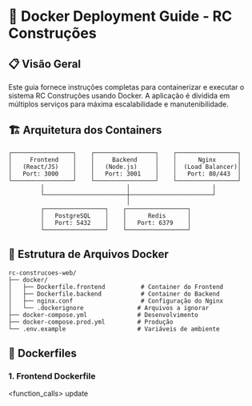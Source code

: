 # 🐳 Docker Deployment Guide - RC Construções

## 📋 Visão Geral

Este guia fornece instruções completas para containerizar e executar o sistema RC Construções usando Docker. A aplicação é dividida em múltiplos serviços para máxima escalabilidade e manutenibilidade.

## 🏗️ Arquitetura dos Containers

```
┌─────────────────┐    ┌─────────────────┐    ┌─────────────────┐
│     Frontend    │    │     Backend     │    │      Nginx      │
│   (React/JS)    │    │   (Node.js)     │    │  (Load Balancer)│
│   Port: 3000    │    │   Port: 3001    │    │   Port: 80/443  │
└─────────────────┘    └─────────────────┘    └─────────────────┘
         │                       │                       │
         └───────────────────────┼───────────────────────┘
                                 │
         ┌─────────────────┐    ┌─────────────────┐
         │   PostgreSQL    │    │      Redis      │
         │   Port: 5432    │    │   Port: 6379    │
         └─────────────────┘    └─────────────────┘
```

## 📁 Estrutura de Arquivos Docker

```
rc-construcoes-web/
├── docker/
│   ├── Dockerfile.frontend          # Container do Frontend
│   ├── Dockerfile.backend           # Container do Backend
│   ├── nginx.conf                   # Configuração do Nginx
│   └── .dockerignore               # Arquivos a ignorar
├── docker-compose.yml              # Desenvolvimento
├── docker-compose.prod.yml         # Produção
└── .env.example                    # Variáveis de ambiente
```

## 🔧 Dockerfiles

### 1. Frontend Dockerfile

<function_calls>
<invoke name="artifacts">
<parameter name="command">update